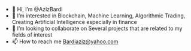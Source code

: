- 👋 Hi, I’m @AzizBardi
- 👀 I’m interested in Blockchain, Machine Learning, Algorithmic Trading, Creating Artificial Intelligence especially in finance
- 💞️ I’m looking to collaborate on Several projects that are related to my fields of interest
- 📫 How to reach me Bardiaziz@yahoo.com  

<!---
AzizBardi/AzizBardi is a ✨ special ✨ repository because its `README.md` (this file) appears on your GitHub profile.
You can click the Preview link to take a look at your changes.
--->
